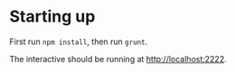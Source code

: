 # Starting up

First run `npm install`, then run `grunt`.

The interactive should be running at [http://localhost:2222](http://localhost:2222).
